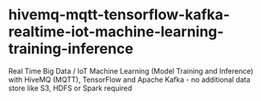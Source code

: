 # hivemq-mqtt-tensorflow-kafka-realtime-iot-machine-learning-training-inference
Real Time Big Data / IoT Machine Learning (Model Training and Inference) with HiveMQ (MQTT), TensorFlow and Apache Kafka - no additional data store like S3, HDFS or Spark required
